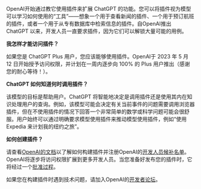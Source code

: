 OpenAI开始通过教它使用插件来扩展 ChatGPT 的功能。您可以将插件视为模型可以学习如何使用的“工具”——想象一个用于查看新闻的插件、一个用于预订航班的插件，或者一个用于从专有数据库中检索信息的插件。自OpenAI推出 ChatGPT 以来，开发人员一直要求插件，因为它们可以解锁大量可能的用例。

 

**我怎样才能访问插件？**

如果您是 ChatGPT Plus 用户，您应该能够使用插件。OpenAI于 2023 年 5 月 12 日开始授予访问权限，并计划在一周内逐步向 100% 的 Plus 用户推出（感谢您的耐心等待！）。

 

**ChatGPT 如何知道何时调用插件？**

该模型的目标是帮助用户。ChatGPT 将智能地决定是调用插件还是使用其内在知识处理用户的查询。例如，该模型可能会决定有关当前事件的问题需要调用浏览器插件，但在不使用插件的情况下回答一个非常简单的数学或科学问题可能会很舒服。用户始终可以通过明确要求模型使用插件来推动模型使用插件，例如“使用 Expedia 来计划我的纽约之旅”。

 

**如何创建插件？**

请查看[OpenAI的文档](https://platform.openai.com/docs/plugins/introduction)以了解如何构建插件并注册OpenAI的[开发人员候补名单](https://openai.com/waitlist/plugins)。OpenAI将逐步将访问权限扩展到更多开发人员。当您准备好发布您的插件时，它将经过一个[批准过程](https://platform.openai.com/docs/plugins/review/plugin-review-process)。

如果您在构建插件时遇到技术问题，请加入OpenAI的[开发者论坛](https://community.openai.com/)。